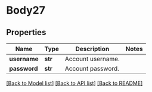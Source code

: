 # Body27

## Properties
Name | Type | Description | Notes
------------ | ------------- | ------------- | -------------
**username** | **str** | Account username. | 
**password** | **str** | Account password. | 

[[Back to Model list]](../README.md#documentation-for-models) [[Back to API list]](../README.md#documentation-for-api-endpoints) [[Back to README]](../README.md)

